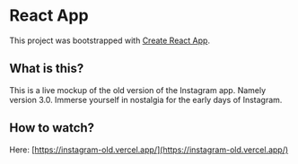 # React App

This project was bootstrapped with [Create React App](https://github.com/facebook/create-react-app).

## What is this?

This is a live mockup of the old version of the Instagram app. Namely version 3.0. Immerse yourself in nostalgia for the early days of Instagram.

## How to watch?

Here: [https://instagram-old.vercel.app/](https://instagram-old.vercel.app/)
